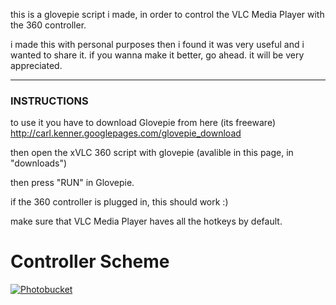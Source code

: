 this is a glovepie script i made, in order to control the VLC Media Player with the 360 controller.

i made this with personal purposes then i found it was very useful and i wanted to share it.
if you wanna make it better, go ahead. it will be very appreciated.


---

### INSTRUCTIONS ###

to use it you have to download Glovepie from here (its freeware)
http://carl.kenner.googlepages.com/glovepie_download

then open the xVLC 360 script with glovepie (avalible in this page, in "downloads")

then press "RUN" in Glovepie.

if the 360 controller is plugged in, this should work :)

make sure that VLC Media Player haves all the hotkeys by default.


# Controller Scheme #
<a href='http://s38.photobucket.com/albums/e109/pascual92/?action=view&current=xbox-360-controller_Scheme_on_footJ.jpg'><img src='http://i38.photobucket.com/albums/e109/pascual92/xbox-360-controller_Scheme_on_footJ.jpg' alt='Photobucket' border='0'>
